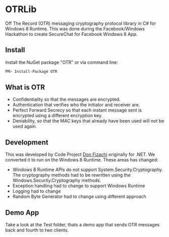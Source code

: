 # OTRLib

Off The Record (OTR) messaging cryptography protocol
library in C# for Windows 8 Runtime. This was done
during the Facebook/Windows Hackathon to create
SecureChat for Facebook Windows 8 App.

## Install

Install the NuGet package "OTR" or via command line:

```sh
PM> Install-Package OTR
```

## What is OTR

* Confidentiality so that the messages are encrypted. 
* Authentication that verifies who the initiator and
  receiver are.
* Perfect Forward Secrecy so that each instant message
  sent is encrypted using a different encryption key.
* Deniability, so that the MAC keys that already have
  been used will not be used again.

## Development

This was developed by Code Project [Don Fizachi](http://www.codeproject.com/Articles/644318/Off-The-Record-OTR-Security-Protocol) originally for .NET.
We converted it to run on the Windows 8 Runtime. These
areas has changed:

* Windows 8 Runtime APIs do not support System.Security.Cryptography.
  The cryptography methods had to be rewritten using the
  Windows.Security.Cryptography methods.
* Exception handling had to change to support Windows
  Runtime
* Logging had to change
* Random Byte Generator had to change using different
  approach
 
## Demo App

Take a look at the Test folder, thats a demo app that sends OTR messages back and fourth to two clients. 
